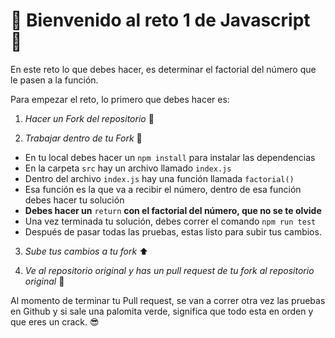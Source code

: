 
# :sparkler: Bienvenido al reto 1 de Javascript :sparkler:

En este reto lo que debes hacer, es determinar el factorial del número que le pasen a la función.

Para empezar el reto, lo primero que debes hacer es:

1. *Hacer un Fork del repositorio*  :fork_and_knife:

2. *Trabajar dentro de tu Fork* :spaghetti:
- En tu local debes hacer un `npm install` para instalar las dependencias
- En la carpeta `src` hay un archivo llamado `index.js`
- Dentro del archivo `index.js` hay una función llamada `factorial()`
- Esa función es la que va a recibir el número, dentro de esa función debes hacer tu solución
- **Debes hacer un** `return`   **con el factorial del número, que no se te olvide**
- Una vez terminada tu solución, debes correr el comando `npm run test`
- Después de pasar todas las pruebas, estas listo para subir tus cambios.
3. *Sube tus cambios a tu fork* :arrow_up:

4. *Ve al repositorio original y has un pull request de tu fork al repositorio original* :arrows_counterclockwise:

Al momento de terminar tu Pull request, se van a correr otra vez las pruebas en Github y si sale una palomita verde, significa que todo esta en orden y que eres un crack. :sunglasses:

